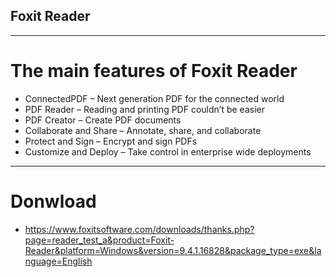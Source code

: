 ## Foxit Reader
___
# The main features of Foxit Reader
- ConnectedPDF – Next generation PDF for the connected world
- PDF Reader – Reading and printing PDF couldn’t be easier
- PDF Creator – Create PDF documents
- Collaborate and Share – Annotate, share, and collaborate
- Protect and Sign – Encrypt and sign PDFs
- Customize and Deploy – Take control in enterprise wide deployments

___
# Donwload
  - https://www.foxitsoftware.com/downloads/thanks.php?page=reader_test_a&product=Foxit-Reader&platform=Windows&version=9.4.1.16828&package_type=exe&language=English
